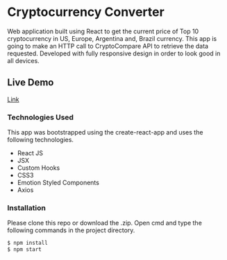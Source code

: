 # Cryptocurrency Converter

Web application built using React to get the current price of Top 10 cryptocurrency in US, Europe, Argentina and, Brazil currency. This app is going to make an HTTP call to CryptoCompare API to retrieve the data requested.
Developed with fully responsive design in order to look good in all devices.

## Live Demo

[Link](https://cryptocurrencyconverter.netlify.app/)

### Technologies Used

This app was bootstrapped using the create-react-app and uses the following technologies.

- React JS
- JSX
- Custom Hooks
- CSS3
- Emotion Styled Components
- Axios

### Installation

Please clone this repo or download the .zip. Open cmd and type the following commands in the project directory.

```sh
$ npm install
$ npm start
```
